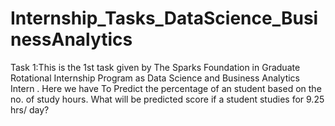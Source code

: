# Internship_Tasks_DataScience_BusinessAnalytics
Task 1:This is the 1st task given by The Sparks Foundation in  Graduate Rotational Internship Program as Data Science and Business Analytics Intern . Here we have To Predict the percentage of an student based on the no. of study hours. What will be predicted score if a student studies for 9.25 hrs/ day?
